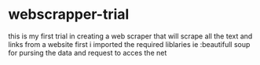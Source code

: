 # webscrapper-trial
this is my first trial in creating a web scraper that will scrape all the text and links from a website
first i imported the required liblaries ie :beautifull soup for pursing the data and request to acces the net
